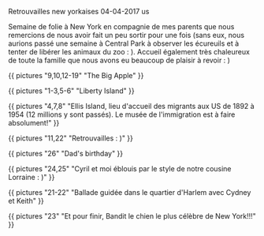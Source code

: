 Retrouvailles new yorkaises
04-04-2017
us

Semaine de folie à New York en compagnie de mes parents que nous remercions de nous avoir fait un peu sortir pour une fois (sans eux, nous aurions passé une semaine à Central Park à observer les écureuils et à tenter de libérer les animaux du zoo : ). Accueil également très chaleureux de toute la famille que nous avons eu beaucoup de plaisir à revoir : )


{{ pictures "9,10,12-19" "The Big Apple" }}

{{ pictures "1-3,5-6" "Liberty Island" }}

{{ pictures "4,7,8" "Ellis Island, lieu d'accueil des migrants aux US de 1892 à 1954 (12 millions y sont passés). Le musée de l'immigration est à faire absolument!" }}


{{ pictures "11,22" "Retrouvailles : )" }}

{{ pictures "26" "Dad's birthday" }}

{{ pictures "24,25" "Cyril et moi éblouis par le style de notre cousine Lorraine : )" }}

{{ pictures "21-22" "Ballade guidée dans le quartier d'Harlem avec Cydney et Keith" }}

{{ pictures "23" "Et pour finir, Bandit le chien le plus célèbre de New York!!!" }}
